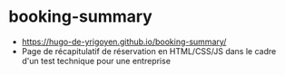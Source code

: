 # booking-summary
- https://hugo-de-yrigoyen.github.io/booking-summary/
- Page de récapitulatif de réservation en HTML/CSS/JS dans le cadre d'un test technique pour une entreprise
